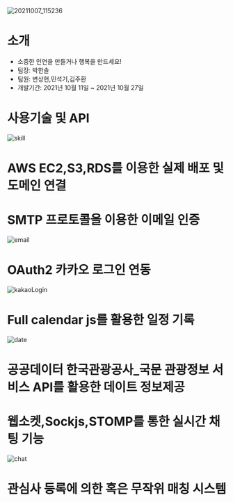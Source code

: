 ![20211007_115236](https://user-images.githubusercontent.com/76519060/139390570-098d3529-c681-4e5f-8d33-53dd34ba851c.png)

# 소개
- 소중한 인연을 만들거나 행복을 만드세요!
- 팀장: 박한솔
- 팀원: 변상현,민석기,김주환
- 개발기간: 2021년 10월 11일 ~ 2021년 10월 27일

# 사용기술 및 API
![skill](https://user-images.githubusercontent.com/76519060/140243114-81bad43c-4dbe-4d2a-8a68-4e4030b830ef.png)


# AWS EC2,S3,RDS를 이용한 실제 배포 및 도메인 연결

# SMTP 프로토콜을 이용한 이메일 인증
![email](https://user-images.githubusercontent.com/76519060/140242980-a6d96062-c731-4504-8366-d309646da680.png)

# OAuth2 카카오 로그인 연동
![kakaoLogin](https://user-images.githubusercontent.com/76519060/140242981-2915c7e9-035c-4f53-b41e-4c66636e9853.png)

# Full calendar js를 활용한 일정 기록
![date](https://user-images.githubusercontent.com/76519060/140243104-e2bad69e-fd61-457d-81ba-fc0b7d718b9b.png)

# 공공데이터 한국관광공사_국문 관광정보 서비스 API를 활용한 데이트 정보제공

# 웹소켓,Sockjs,STOMP를 통한 실시간 채팅 기능
![chat](https://user-images.githubusercontent.com/76519060/140243110-83f52a87-de10-4a5a-bcb0-0d52602c00f0.png)

# 관심사 등록에 의한 혹은 무작위 매칭 시스템
